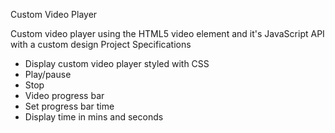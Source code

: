 Custom Video Player

Custom video player using the HTML5 video element and it's JavaScript API with a custom design
Project Specifications

- Display custom video player styled with CSS
- Play/pause
- Stop
- Video progress bar
- Set progress bar time
- Display time in mins and seconds
